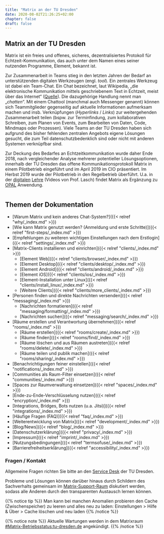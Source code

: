 ```yaml
---
title: "Matrix an der TU Dresden"
date: 2020-08-02T21:26:25+02:00
chapter: false
draft: false
---
```


## Matrix an der TU Dresden
Matrix ist ein freies und offenes, sicheres, dezentralisiertes Protokoll für Echtzeit-Kommunikation, das auch unter dem Namen eines seiner nutzenden Programme, Element, bekannt ist.

<object data="/images/matrix_interactive.svg" type="image/svg+xml" style="width: 1280px; max-width: 100%"></object>

Zur Zusammenarbeit in Teams stieg in den letzten Jahren der Bedarf an unterstützenden digitalen Werkzeugen (engl. *tool*). Ein zentrales Werkzeug ist dabei ein Team-Chat. Ein Chat bezeichnet, laut Wikipedia, „die elektronische Kommunikation mittels geschriebenem Text in Echtzeit, meist über das Internet“ ([Quelle](https://de.wikipedia.org/wiki/Chat)). Die dazugehörige Handlung nennt man „*chatten*“. Mit einem Chattool (manchmal auch Messenger genannt) können sich Teammitglieder gegenseitig auf aktuelle Informationen aufmerksam machen und insb. Verknüpfungen (*Hyperlinks* / *Links*) zur weitergehenden Zusammenarbeit teilen (bspw. zur Terminfindung, zum kollaborativen Schreiben, zum Planen von Events, zum Bearbeiten von Daten, Code, Mindmaps oder Prozessen). Viele Teams an der TU Dresden haben sich aufgrund des bisher fehlenden zentralen Angebots eigene Lösungen gesucht, die zum Teil datenschutzbedenklich sind oder nicht mit anderen Systemen verknüpfbar sind.

Zur Deckung des Bedarfes an Echtzeitkommunikation wurde daher Ende 2018, nach vergleichender Analyse mehrerer potentieller Lösungsoptionen, innerhalb der TU Dresden das offene Kommunikationsprotokoll Matrix in einem Pilotbetrieb eingeführt und im April 2019 im CIO präsentiert. Im Herbst 2019 wurde der Pilotbetrieb in den Regelbetrieb überführt. U.a. in der [digitalen](https://invidio.xamh.de/AtkA-sE-9uU) [Lehre](https://invidio.xamh.de/jEvKdFTKSxU) (Videos von Prof. Lasch) findet Matrix als Ergänzung zu [OPAL](https://bildungsportal.sachsen.de/opal) Anwendung.

<img id="image-id" style="width: 1280px; max-width: 100%; margin-left:0;">
<script>
var cssSelector = "#image-id";
var imageFolderPath = "/images/statements";
var imageCount = 19;
var displayTime = 30000; //in ms
document.querySelector(cssSelector).src = imageFolderPath+"/"+Math.floor(Math.random() * imageCount)+".jpg";
setInterval(() => {
    document.querySelector(cssSelector).src = imageFolderPath+"/"+Math.floor(Math.random() * imageCount)+".jpg";
}, displayTime);
</script>

## Themen der Dokumentation

* [Warum Matrix und kein anderes Chat-System?]({{< relref "why/_index.md" >}})
* [Wie kann Matrix genutzt werden? (Anmeldung und erste Schritte)]({{< relref "first-steps/_index.md" >}})
* [Empfehlungen zu weiteren wichtigen Einstellungen nach dem Erstlogin]({{< relref "settings/_index.md" >}})
* [Matrix-Clients installieren und einrichten]({{< relref "clients/_index.md" >}})
    * [Element Web]({{< relref "clients/browser/_index.md" >}})
    * [Element Desktop]({{< relref "clients/desktop/_index.md" >}})
    * [Element Android]({{< relref "clients/android/_index.md" >}})
    * [Element iOS]({{< relref "clients/ios/_index.md" >}})
    * [Element-Installation unter Linux]({{< relref "clients/install_linux/_index.md" >}})
    * [Weitere Clients]({{< relref "clients/more_clients/_index.md" >}})
* [Personen finden und direkte Nachrichten versenden]({{< relref "messaging/_index.md" >}})
    * [Nachrichten formatieren]({{< relref "messaging/formatting/_index.md" >}})
    * [Nachrichten suchen]({{< relref "messaging/search/_index.md" >}})
* [Räume erstellen und Verantwortung übernehmen]({{< relref "rooms/_index.md" >}})
    * [Räume erstellen]({{< relref "rooms/create/_index.md" >}})
    * [Räume finden]({{< relref "rooms/find/_index.md" >}})
    * [Räume löschen und aus Räumen austreten]({{< relref "rooms/delete/_index.md" >}})
    * [Räume teilen und publik machen]({{< relref "rooms/sharing/_index.md" >}})
* [Benachrichtigungen feiner einstellen]({{< relref "notifications/_index.md" >}})
* [Communities als Raum-Filter einsetzen]({{< relref "communities/_index.md" >}})
* [Spaces zur Raumverwaltung einsetzen]({{< relref "spaces/_index.md" >}})
* [Ende-zu-Ende-Verschlüsselung nutzen]({{< relref "encryption/_index.md" >}})
* [Integrations, Bridges, Bots nutzen (u.a. Jitsi)]({{< relref "integrations/_index.md" >}})
* [Häufige Fragen (FAQ)]({{< relref "faq/_index.md" >}})
* [Weiterentwicklung von Matrix]({{< relref "development/_index.md" >}})
* [Blog/News]({{< relref "blog/_index.md" >}})
* [Datenschutzerklärung]({{< relref "privacy/_index.md" >}})
* [Impressum]({{< relref "imprint/_index.md" >}})
* [Nutzungsbedingungen]({{< relref "termsofuse/_index.md" >}})
* [Barrierefreiheitserklärung]({{< relref "accessibility/_index.md" >}})

### Fragen / Kontakt

Allgemeine Fragen richten Sie bitte an den [Service Desk](https://tu-dresden.de/zih/dienste/service-desk) der TU Dresden.

Probleme und Lösungen können darüber hinaus durch Schildern des Sachverhalts gemeinsam im [Matrix-Support-Raum](https://matrix.tu-dresden.de/#/room/#matrix-support:tu-dresden.de) diskutiert werden, sodass alle Anderen durch den transparenten Austausch lernen können.

{{% notice tip %}}
Man kann bei manchen Anomalien probieren den Cache (Zwischenspeicher) zu leeren und alles neu zu laden: Einstellungen > Hilfe & Über > Cache löschen und neu laden
{{% /notice %}}

{{% notice note %}}
Aktuelle Wartungen werden in dem Matrixraum [#Matrix-Betriebsstatus:tu-dresden.de](https://matrix.tu-dresden.de/#/room/#Matrix-Betriebsstatus:tu-dresden.de) angekündigt.
{{% /notice %}}
